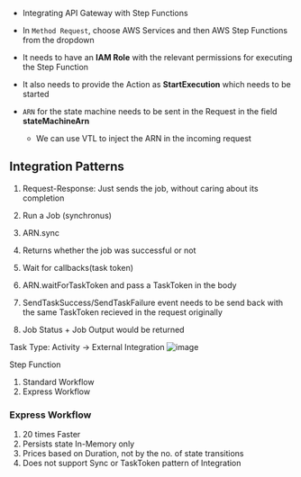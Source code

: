 - Integrating API Gateway with Step Functions

- In `Method Request`, choose AWS Services and then AWS Step Functions from the dropdown
- It needs to have an **IAM Role** with the relevant permissions for executing the Step Function
- It also needs to provide the Action as **StartExecution** which needs to be started
- `ARN` for the state machine needs to be sent in the Request in the field **stateMachineArn**
  - We can use VTL to inject the ARN in the incoming request 

## Integration Patterns
1. Request-Response: Just sends the job, without caring about its completion
2. Run a Job (synchronus)
  1. ARN.sync
  2. Returns whether the job was successful or not  
 
3. Wait for callbacks(task token)
  1. ARN.waitForTaskToken and pass a TaskToken in the body
  2. SendTaskSuccess/SendTaskFailure event needs to be send back with the same TaskToken recieved in the request originally
  3. Job Status + Job Output would be returned 

Task Type: Activity
-> External Integration
![image](https://user-images.githubusercontent.com/97154676/156178395-fc7560a3-0a82-441b-b1be-16b5ad81babb.png)


Step Function
1. Standard Workflow
2. Express Workflow

### Express Workflow
1. 20 times Faster
2. Persists state In-Memory only
3. Prices based on Duration, not by the no. of state transitions
4. Does not support Sync or TaskToken pattern of Integration
